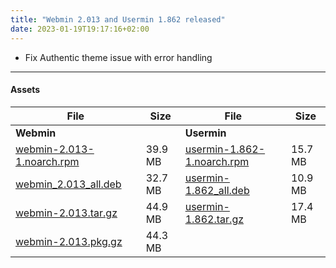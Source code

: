 ```yaml
---
title: "Webmin 2.013 and Usermin 1.862 released"
date: 2023-01-19T19:17:16+02:00
---
```


* Fix Authentic theme issue with error handling

---

#### Assets

| File                       | Size | File                       | Size |
| -------------------------- | -----| -------------------------- | ---- |
| **Webmin**                 |      | **Usermin**                |      |
|[webmin-2.013-1.noarch.rpm](https://github.com/webmin/webmin/releases/download/2.013/webmin-2.013-1.noarch.rpm) | 39.9 MB | [usermin-1.862-1.noarch.rpm](https://github.com/webmin/usermin/releases/download/1.862/usermin-1.862-1.noarch.rpm) | 15.7 MB |
|[webmin_2.013_all.deb](https://github.com/webmin/webmin/releases/download/2.013/webmin_2.013_all.deb)           | 32.7 MB | [usermin-1.862_all.deb](https://github.com/webmin/usermin/releases/download/1.862/usermin_1.862_all.deb)           | 10.9 MB |
|[webmin-2.013.tar.gz](https://github.com/webmin/webmin/releases/download/2.013/webmin-2.013.tar.gz)             | 44.9 MB | [usermin-1.862.tar.gz](https://github.com/webmin/usermin/releases/download/1.862/usermin-1.862.tar.gz)             | 17.4 MB |
|[webmin-2.013.pkg.gz](https://github.com/webmin/webmin/releases/download/2.013/webmin-2.013.pkg.gz)             | 44.3 MB | | |

